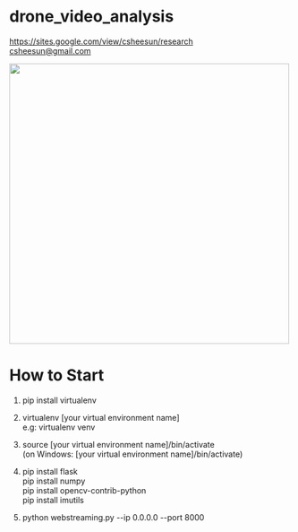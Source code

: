 # drone_video_analysis

https://sites.google.com/view/csheesun/research <br>
csheesun@gmail.com

<div>
<img width="500" src="https://user-images.githubusercontent.com/47602454/71327670-9a064380-254e-11ea-9f9a-76715ec089eb.png">
</div>

# How to Start
1. pip install virtualenv

2. virtualenv [your virtual environment name] <br>
e.g: virtualenv venv

3. source [your virtual environment name]/bin/activate <br>
(on Windows: [your virtual environment name]/bin/activate)

4. pip install flask <br>
  pip install numpy <br>
  pip install opencv-contrib-python <br>
  pip install imutils 

5. python webstreaming.py --ip 0.0.0.0 --port 8000
